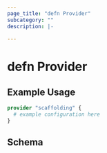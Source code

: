 ```yaml
---
page_title: "defn Provider"
subcategory: ""
description: |-
  
---
```


# defn Provider



## Example Usage

```terraform
provider "scaffolding" {
  # example configuration here
}
```

## Schema
